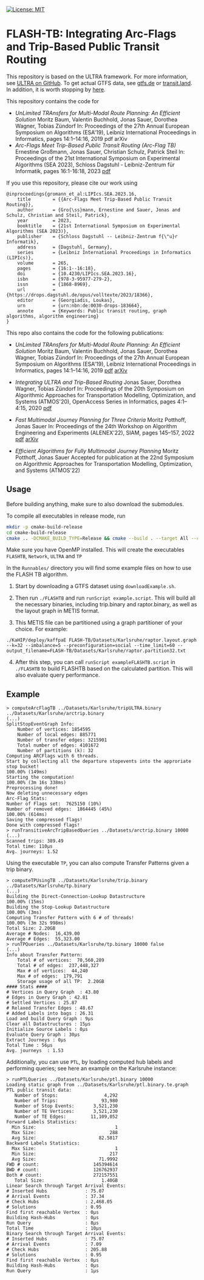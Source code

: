 
[![License: MIT](https://img.shields.io/badge/License-MIT-yellow.svg)](https://opensource.org/licenses/MIT)

# FLASH-TB: Integrating Arc-Flags and Trip-Based Public Transit Routing
This repository is based on the ULTRA framework. For more information, see [ULTRA on GitHub](https://github.com/kit-algo/ULTRA). To get actual GTFS data, see [gtfs.de](https://gtfs.de/) or [transit.land](https://www.transit.land/). In addition, it is worth stopping by [here](https://www.youtube.com/watch?v=dQw4w9WgXcQ).

This repository contains the code for

* *UnLimited TRAnsfers for Multi-Modal Route Planning: An Efficient Solution* Moritz Baum, Valentin Buchhold, Jonas Sauer, Dorothea Wagner, Tobias Zündorf In: Proceedings of the 27th Annual European Symposium on Algorithms (ESA'19), Leibniz International Proceedings in Informatics, pages 14:1–14:16, 2019 pdf arXiv
* *Arc-Flags Meet Trip-Based Public Transit Routing (Arc-Flag TB)* 
Ernestine Großmann, Jonas Sauer, Christian Schulz, Patrick Steil
In: Proceedings of the 21st International Symposium on Experimental Algorithms (SEA 2023), Schloss Dagstuhl - Leibniz-Zentrum für Informatik, pages 16:1-16:18, 2023
[pdf](https://drops.dagstuhl.de/opus/volltexte/2023/18366/pdf/LIPIcs-SEA-2023-16.pdf)

If you use this repository, please cite our work using

```
@inproceedings{gromann_et_al:LIPIcs.SEA.2023.16,
	title        = {{Arc-Flags Meet Trip-Based Public Transit Routing}},
	author       = {Gro{\ss}mann, Ernestine and Sauer, Jonas and Schulz, Christian and Steil, Patrick},
	year         = 2023,
	booktitle    = {21st International Symposium on Experimental Algorithms (SEA 2023)},
	publisher    = {Schloss Dagstuhl -- Leibniz-Zentrum f{\"u}r Informatik},
	address      = {Dagstuhl, Germany},
	series       = {Leibniz International Proceedings in Informatics (LIPIcs)},
	volume       = 265,
	pages        = {16:1--16:18},
	doi          = {10.4230/LIPIcs.SEA.2023.16},
	isbn         = {978-3-95977-279-2},
	issn         = {1868-8969},
	url          = {https://drops.dagstuhl.de/opus/volltexte/2023/18366},
	editor       = {Georgiadis, Loukas},
	urn          = {urn:nbn:de:0030-drops-183664},
	annote       = {Keywords: Public transit routing, graph algorithms, algorithm engineering}
}
```

This repo also contains the code for the following publications:

* *UnLimited TRAnsfers for Multi-Modal Route Planning: An Efficient Solution*
Moritz Baum, Valentin Buchhold, Jonas Sauer, Dorothea Wagner, Tobias Zündorf
In: Proceedings of the 27th Annual European Symposium on Algorithms (ESA'19), Leibniz International Proceedings in Informatics, pages 14:1–14:16, 2019 [pdf](https://drops.dagstuhl.de/opus/volltexte/2019/11135/pdf/LIPIcs-ESA-2019-14.pdf) [arXiv](https://arxiv.org/abs/1906.04832)

* *Integrating ULTRA and Trip-Based Routing*
Jonas Sauer, Dorothea Wagner, Tobias Zündorf
In: Proceedings of the 20th Symposium on Algorithmic Approaches for Transportation Modelling, Optimization, and Systems (ATMOS'20), OpenAccess Series in Informatics, pages 4:1–4:15, 2020 [pdf](http://i11www.ira.uka.de/extra/publications/swz-iultr-20.pdf)

* *Fast Multimodal Journey Planning for Three Criteria*
Moritz Potthoff, Jonas Sauer
In: Proceedings of the 24th Workshop on Algorithm Engineering and Experiments (ALENEX'22), SIAM, pages 145–157, 2022 [pdf](https://epubs.siam.org/doi/epdf/10.1137/1.9781611977042.12) [arXiv](https://arxiv.org/abs/2110.12954)

* *Efficient Algorithms for Fully Multimodal Journey Planning*
Moritz Potthoff, Jonas Sauer
Accepted for publication at the 22nd Symposium on Algorithmic Approaches for Transportation Modelling, Optimization, and Systems (ATMOS'22)

## Usage
Before building anything, make sure to also download the submodules.

To compile all executables in release mode, run

```bash
mkdir -p cmake-build-release
cd cmake-build-release
cmake .. -DCMAKE_BUILD_TYPE=Release && cmake --build . --target All --config Release
```

Make sure you have OpenMP installed. This will create the executables ``FLASHTB``, ``Network``, ``ULTRA`` and ``TP``

 In the ``Runnables/`` directory you will find some example files on how to use the FLASH TB algorithm.

1. Start by downloading a GTFS dataset using ``downloadExample.sh``.

2. Then run ``./FLASHTB`` and run ``runScript example.script``. This will build all the necessary binaries, including trip.binary and raptor.binary, as well as the layout graph in METIS format.

3. This METIS file can be partitioned using a graph partitioner of your choice.  For example:

```./KaHIP/deploy/kaffpaE FLASH-TB/Datasets/Karlsruhe/raptor.layout.graph --k=32 --imbalance=5 --preconfiguration=social --time_limit=60 --output_filename=FLASH-TB/Datasets/Karlsruhe/raptor.partition32.txt```

4. After this step, you can call ``runScript exampleFLASHTB.script`` in ``./FLASHTB`` to build FLASHTB based on the calculated partition. This will also evaluate query performance.

## Example

```
> computeArcFlagTB ../Datasets/Karlsruhe/tripULTRA.binary ../Datasets/Karlsruhe/arctrip.binary
(...)
SplitStopEventGraph Info:
	Number of vertices: 1854595
	Number of local edges: 885771
	Number of transfer edges: 3215901
	Total number of edges: 4101672
	Number of partitions (k): 32
Computing ARCFlags with 6 threads.
Start by collecting all the departure stopevents into the approriate stop bucket!
100.00% (149ms)
Starting the computation!
100.00% (3m 16s 338ms)
Preprocessing done!
Now deleting unnecessary edges
Arc-Flag Stats:
Number of Flags set:  7625150 (10%)
Number of removed edges:  1864445 (45%)
100.00% (614ms)
Saving the compressed flags!
Done with compressed flags!
> runTransitiveArcTripBasedQueries ../Datasets/arctrip.binary 10000
(...)
Scanned trips: 389.49
Total time: 110µs
Avg. journeys: 1.52
```

Using the executable ``TP``, you can also compute Transfer Patterns given a trip binary.
```
> computeTPUsingTB ../Datasets/Karlsruhe/trip.binary ../Datasets/Karlsruhe/tp.binary
(...)
Building the Direct-Connection-Lookup Datastructure
100.00% (15ms)
Building the Stop-Lookup Datastructure
100.00% (3ms)
Computing Transfer Pattern with 6 # of threads!
100.00% (3m 32s 998ms)
Total Size: 2.20GB
Average # Nodes:  16,439.00
Average # Edges:  55,323.00
> runTPQueries ../Datasets/Karlsruhe/tp.binary 10000 false
(...)
Info about Transfer Pattern:
	Total # of vertices:  70,560,289
	Total # of edges:  237,448,327
	Max # of vertices:  44,240
	Max # of edges:  179,791
	Storage usage of all TP:  2.20GB
#### Stats ####
# Vertices in Query Graph  : 43.80
# Edges in Query Graph : 42.81
# Settled Vertices : 25.87
# Relaxed Transfer Edges : 48.67
# Added Labels into bags : 26.31
Load and build Query Graph : 9µs
Clear all Datastructures : 15µs
Initialize Source Labels : 0µs
Evaluate Query Graph : 30µs
Extract Journeys : 0µs
Total Time : 56µs
Avg. journeys  : 1.53
```

Additionally, you can use ``PTL``, by loading computed hub labels and performing queries; see here an example on the Karlsruhe instance:
```
> runPTLQueries ../Datasets/Karlsruhe/ptl.binary 10000
Loading static graph from ../Datasets/Karlsruhe/ptl.binary.te.graph
PTL public transit data:
   Number of Stops:                 4,292
   Number of Trips:                93,980
   Number of Stop Events:       3,521,230
   Number of TE Vertices:       3,521,230
   Number of TE Edges:         11,109,052
Forward Labels Statistics:   
  Min Size:                             1
  Max Size:                           288
  Avg Size:                       82.5817
Backward Labels Statistics:
  Max Size:                             1
  Min Size:                           217
  Avg Size:                       71.9992
FWD # count:                    145394614
BWD # count:                    126762937
Both # count:                   272157551
   Total Size:                     1.40GB
Linear Search through Target Arrival Events:
# Inserted Hubs              : 75.07
# Arrival Events             : 37.34
# Check Hubs                 : 2,468.05
# Solutions                  : 0.95
Find first reachable Vertex  : 0µs
Building Hash-Hubs           : 0µs
Run Query                    : 8µs
Total Time                   : 10µs
Binary Search through Target Arrival Events:
# Inserted Hubs              : 75.07
# Arrival Events             : 7.09
# Check Hubs                 : 205.88
# Solutions                  : 0.95
Find first reachable Vertex  : 0µs
Building Hash-Hubs           : 0µs
Run Query                    : 1µs
```
